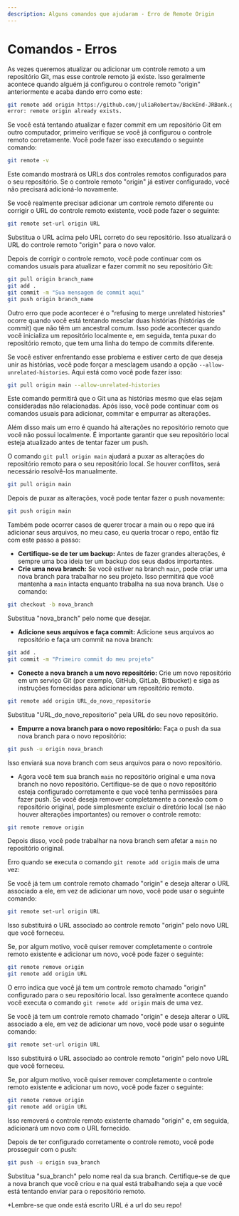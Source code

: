 ```yaml
---
description: Alguns comandos que ajudaram - Erro de Remote Origin
---
```



# Comandos - Erros

As vezes queremos atualizar ou adicionar um controle remoto a um repositório Git, mas esse controle remoto já existe. Isso geralmente acontece quando alguém já configurou o controle remoto "origin" anteriormente e acaba dando erro como este:

```bash
git remote add origin https://github.com/juliaRobertav/BackEnd-JRBank.git
error: remote origin already exists.
```

Se você está tentando atualizar e fazer commit em um repositório Git em outro computador, primeiro verifique se você já configurou o controle remoto corretamente. Você pode fazer isso executando o seguinte comando:

```bash
git remote -v
```

Este comando mostrará os URLs dos controles remotos configurados para o seu repositório. Se o controle remoto "origin" já estiver configurado, você não precisará adicioná-lo novamente.

Se você realmente precisar adicionar um controle remoto diferente ou corrigir o URL do controle remoto existente, você pode fazer o seguinte:

```bash
git remote set-url origin URL
```

Substitua o URL acima pelo URL correto do seu repositório. Isso atualizará o URL do controle remoto "origin" para o novo valor.

Depois de corrigir o controle remoto, você pode continuar com os comandos usuais para atualizar e fazer commit no seu repositório Git:

```bash
git pull origin branch_name
git add .
git commit -m "Sua mensagem de commit aqui"
git push origin branch_name

```



Outro erro que pode acontecer é o "refusing to merge unrelated histories" ocorre quando você está tentando mesclar duas histórias (histórias de commit) que não têm um ancestral comum. Isso pode acontecer quando você inicializa um repositório localmente e, em seguida, tenta puxar do repositório remoto, que tem uma linha do tempo de commits diferente.

Se você estiver enfrentando esse problema e estiver certo de que deseja unir as histórias, você pode forçar a mesclagem usando a opção `--allow-unrelated-histories`. Aqui está como você pode fazer isso:

```bash
git pull origin main --allow-unrelated-histories
```

Este comando permitirá que o Git una as histórias mesmo que elas sejam consideradas não relacionadas. Após isso, você pode continuar com os comandos usuais para adicionar, commitar e empurrar as alterações.



Além disso mais um erro é quando há alterações no repositório remoto que você não possui localmente. É importante garantir que seu repositório local esteja atualizado antes de tentar fazer um push.

O comando `git pull origin main` ajudará a puxar as alterações do repositório remoto para o seu repositório local. Se houver conflitos, será necessário resolvê-los manualmente.

```bash
git pull origin main
```

Depois de puxar as alterações, você pode tentar fazer o push novamente:

```bash
git push origin main
```



Também pode ocorrer casos de querer trocar a main ou o repo que irá adicionar seus arquivos, no meu caso, eu queria trocar o repo, então fiz com este passo a passo:

* **Certifique-se de ter um backup:** Antes de fazer grandes alterações, é sempre uma boa ideia ter um backup dos seus dados importantes.
* **Crie uma nova branch:** Se você estiver na branch `main`, pode criar uma nova branch para trabalhar no seu projeto. Isso permitirá que você mantenha a `main` intacta enquanto trabalha na sua nova branch. Use o comando:

```bash
git checkout -b nova_branch
```

Substitua "nova\_branch" pelo nome que desejar.

* **Adicione seus arquivos e faça commit:** Adicione seus arquivos ao repositório e faça um commit na nova branch:

```bash
git add .
git commit -m "Primeiro commit do meu projeto"
```

* **Conecte a nova branch a um novo repositório:** Crie um novo repositório em um serviço Git (por exemplo, GitHub, GitLab, Bitbucket) e siga as instruções fornecidas para adicionar um repositório remoto.

```bash
git remote add origin URL_do_novo_repositorio
```

Substitua "URL\_do\_novo\_repositorio" pela URL do seu novo repositório.

* **Empurre a nova branch para o novo repositório:** Faça o push da sua nova branch para o novo repositório:

```bash
git push -u origin nova_branch
```

Isso enviará sua nova branch com seus arquivos para o novo repositório.

* Agora você tem sua branch `main` no repositório original e uma nova branch no novo repositório. Certifique-se de que o novo repositório esteja configurado corretamente e que você tenha permissões para fazer push. Se você deseja remover completamente a conexão com o repositório original, pode simplesmente excluir o diretório local (se não houver alterações importantes) ou remover o controle remoto:

```bash
git remote remove origin
```

Depois disso, você pode trabalhar na nova branch sem afetar a `main` no repositório original.



Erro quando se executa o comando `git remote add origin` mais de uma vez:

Se você já tem um controle remoto chamado "origin" e deseja alterar o URL associado a ele, em vez de adicionar um novo, você pode usar o seguinte comando:

```bash
git remote set-url origin URL
```

Isso substituirá o URL associado ao controle remoto "origin" pelo novo URL que você forneceu.

Se, por algum motivo, você quiser remover completamente o controle remoto existente e adicionar um novo, você pode fazer o seguinte:

```bash
git remote remove origin
git remote add origin URL
```

O erro indica que você já tem um controle remoto chamado "origin" configurado para o seu repositório local. Isso geralmente acontece quando você executa o comando `git remote add origin` mais de uma vez.

Se você já tem um controle remoto chamado "origin" e deseja alterar o URL associado a ele, em vez de adicionar um novo, você pode usar o seguinte comando:

```bash
git remote set-url origin URL
```

Isso substituirá o URL associado ao controle remoto "origin" pelo novo URL que você forneceu.

Se, por algum motivo, você quiser remover completamente o controle remoto existente e adicionar um novo, você pode fazer o seguinte:

```bash
git remote remove origin
git remote add origin URL
```

Isso removerá o controle remoto existente chamado "origin" e, em seguida, adicionará um novo com o URL fornecido.

Depois de ter configurado corretamente o controle remoto, você pode prosseguir com o push:

```bash
git push -u origin sua_branch
```

Substitua "sua\_branch" pelo nome real da sua branch. Certifique-se de que a nova branch que você criou e na qual está trabalhando seja a que você está tentando enviar para o repositório remoto.

\*Lembre-se que onde está escrito URL é a url do seu repo!
